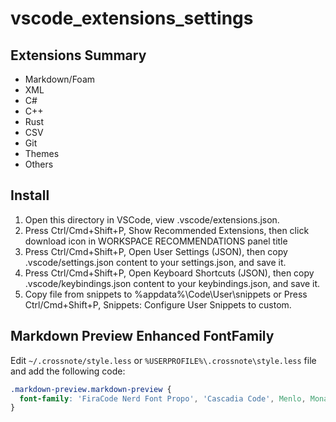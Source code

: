 # vscode_extensions_settings

## Extensions Summary

- Markdown/Foam
- XML
- C#
- C++
- Rust
- CSV
- Git
- Themes
- Others

## Install

1. Open this directory in VSCode, view .vscode/extensions.json.
2. Press Ctrl/Cmd+Shift+P, Show Recommended Extensions, then click download icon in WORKSPACE RECOMMENDATIONS panel title
3. Press Ctrl/Cmd+Shift+P, Open User Settings (JSON), then copy .vscode/settings.json content to your settings.json, and save it.
4. Press Ctrl/Cmd+Shift+P, Open Keyboard Shortcuts (JSON), then copy .vscode/keybindings.json content to your keybindings.json, and save it.
5. Copy file from snippets to %appdata%\Code\User\snippets or Press Ctrl/Cmd+Shift+P, Snippets: Configure User Snippets to custom.

## Markdown Preview Enhanced FontFamily

Edit `~/.crossnote/style.less` or `%USERPROFILE%\.crossnote\style.less` file and add the following code:

```css
.markdown-preview.markdown-preview {
  font-family: 'FiraCode Nerd Font Propo', 'Cascadia Code', Menlo, Monaco, Consolas, 'Courier New', 'LXGW WenKai Mono', 'WenJin Mincho Plane 3', 'WenJin Mincho Plane 2', 'WenJin Mincho Plane 0', monospace;
}
```
